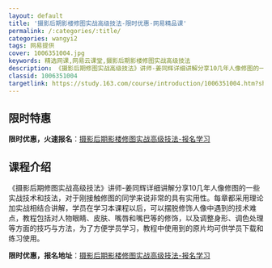 ```yaml
---
layout: default
title: '摄影后期影楼修图实战高级技法-限时优惠-网易精品课'
permalink: /:categories/:title/
categories: wangyi2
tags: 网易提供
cover: 1006351004.jpg
keywords: 精选网课,网易云课堂,摄影后期影楼修图实战高级技法
description: 《摄影后期修图实战高级技法》讲师-姜同辉详细讲解分享10几年人像修图的一些实战技术和技法，对于刚接触修图的同学来说非常的
classid: 1006351004
targetlink: https://study.163.com/course/introduction/1006351004.htm?share=1&shareId=1025206652&utm_campaign=share&utm_medium=iphoneShare&utm_source=&utm_u=1025206652
---
```


## 限时特惠

**限时优惠，火速报名**：[摄影后期影楼修图实战高级技法-报名学习](https://study.163.com/course/introduction/1006351004.htm?share=1&shareId=1025206652&utm_campaign=share&utm_medium=iphoneShare&utm_source=&utm_u=1025206652)

## 课程介绍

《摄影后期修图实战高级技法》讲师-姜同辉详细讲解分享10几年人像修图的一些实战技术和技法，对于刚接触修图的同学来说非常的具有实用性。每章都采用理论加实战相结合讲解，学员在学习本课程以后，可以摆脱修饰人像中遇到的技术难点，教程包括对人物眼睛、皮肤、嘴唇和嘴巴等的修饰，以及调整身形、调色处理等方面的技巧与方法，为了方便学员学习，教程中使用到的原片均可供学员下载和练习使用。

**限时优惠，报名地址**：[摄影后期影楼修图实战高级技法-报名学习](https://study.163.com/course/introduction/1006351004.htm?share=1&shareId=1025206652&utm_campaign=share&utm_medium=iphoneShare&utm_source=&utm_u=1025206652)

